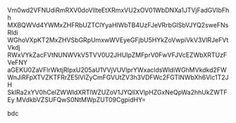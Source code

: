 Vm0wd2VFNUdiRmRXV0doVllteEtXRmxVU2xOV01WbDNXa1JTVjFadGVIbFhh
MXBQWVd4YWMxZHFRbUZTClYyaHlWbTB4UzFJeVRrbGlSbVJYQ2sweFNsRldi
WGhoVXpKT2MxZHVSbGRpUmxwWVEyeGFjbU5HYkZoVwpiVkV3VlRJeFVtVkdj
RWxVYkZacFVtNUNWVkV5TVV0U2JHUlpZMFprV0FwVFJVcEZWbXRTUzFVeFNY
aGEKU0ZaVFlrWktjRlpxU205aU1VVjVUVlprYWxacldsWldiWGhMVkdkd2FW
WnJiRFpXTVZKTFRrZE5lVlZyCmFGVUtZV3h3VDFWc2FGTlNWbXh6Vlc1T2JH
SklRa2xYV0hCelZWWldXRTlWZUZoV1JYQllXVlpHZGxNeQpWa2hhUkZWTFEy
MVdkbVZSUFQwS0NtMWpZUT09CgpidHY=

bdc